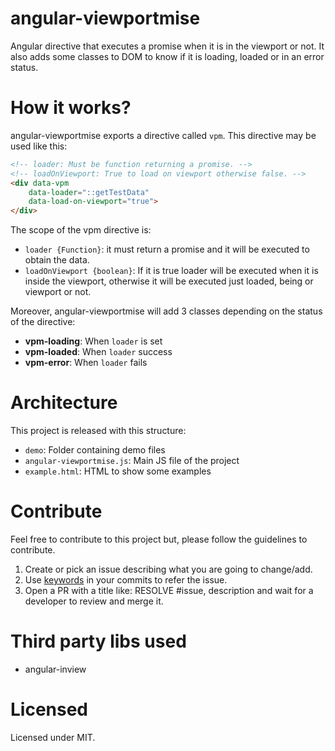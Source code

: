 # angular-viewportmise

Angular directive that executes a promise when it is in the viewport or not. It also adds some classes to DOM to know if it is loading, loaded or in an error status.

# How it works?
angular-viewportmise exports a directive called ``vpm``. This directive may be used like this:

```html
<!-- loader: Must be function returning a promise. -->
<!-- loadOnViewport: True to load on viewport otherwise false. -->
<div data-vpm
    data-loader="::getTestData"
    data-load-on-viewport="true">
</div>
```
The scope of the vpm directive is:
- ``loader {Function}``: it must return a promise and it will be executed to obtain the data.
- ``loadOnViewport {boolean}``: If it is true loader will be executed when it is inside the viewport, otherwise it will be executed just loaded, being or viewport or not.

Moreover, angular-viewportmise will add 3 classes depending on the status of the directive:

- **vpm-loading**: When ``loader`` is set
- **vpm-loaded**: When ``loader`` success
- **vpm-error**: When ``loader`` fails

# Architecture
This project is released with this structure:
- ``demo``: Folder containing demo files
- ``angular-viewportmise.js``: Main JS file of the project
- ``example.html``: HTML to show some examples

# Contribute
Feel free to contribute to this project but, please follow the guidelines to contribute.

1. Create or pick an issue describing what you are going to change/add.
2. Use [keywords](https://help.github.com/enterprise/2.2/user/articles/closing-issues-via-commit-messages/#keywords-for-closing-issues) in your commits to refer the issue.
3. Open a PR with a title like: RESOLVE #issue, description and wait for a developer to review and merge it.

# Third party libs used
- angular-inview

# Licensed
Licensed under MIT.
